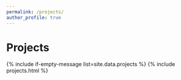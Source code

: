 ```yaml
---
permalink: /projects/
author_profile: true
---
```


<h1> Projects </h1>

{% include if-empty-message list=site.data.projects %}
{% include projects.html %}
